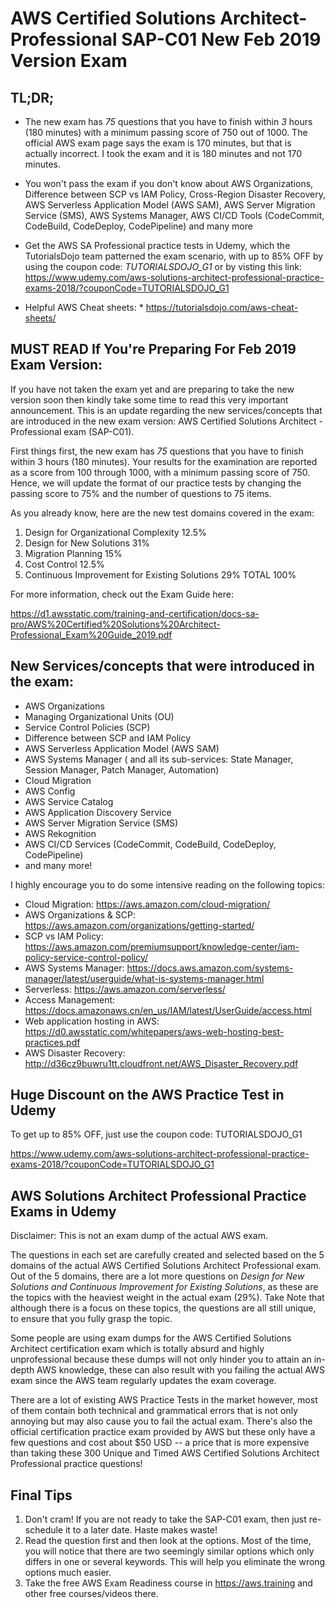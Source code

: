 # AWS Certified Solutions Architect-Professional SAP-C01 New Feb 2019 Version Exam

## TL;DR;

- The new exam has *75* questions that you have to finish within *3* hours (180 minutes) with a minimum passing score of 750 out of 1000. The official AWS exam page says the exam is 170 minutes, but that is actually incorrect. I took the exam and it is 180 minutes and not 170 minutes. 
- You won't pass the exam if you don't know about AWS Organizations, Difference between SCP vs IAM Policy, Cross-Region Disaster Recovery, AWS Serverless Application Model (AWS SAM), AWS Server Migration Service (SMS), AWS Systems Manager, AWS CI/CD Tools (CodeCommit, CodeBuild, CodeDeploy, CodePipeline) and many more
- Get the AWS SA Professional practice tests in Udemy, which the TutorialsDojo team patterned the exam scenario, with up to 85% OFF by using the coupon code: *TUTORIALSDOJO_G1* or by visting this link:  https://www.udemy.com/aws-solutions-architect-professional-practice-exams-2018/?couponCode=TUTORIALSDOJO_G1

- Helpful AWS Cheat sheets: * https://tutorialsdojo.com/aws-cheat-sheets/


## MUST READ If You're Preparing For Feb 2019 Exam Version: 

If you have not taken the exam yet and are preparing to take the new version soon then kindly take some time to read this very important announcement. This is an update regarding the new services/concepts that are introduced in the new exam version: AWS Certified Solutions Architect - Professional exam (SAP-C01).

First things first, the new exam has *75* questions that you have to finish within 3 hours (180 minutes). Your results for the examination are reported as a score from 100 through 1000, with a minimum passing score of 750. Hence, we will update the format of our practice tests by changing the passing score to 75% and the number of questions to 75 items. 

As you already know, here are the new test domains covered in the exam: 

1. Design for Organizational Complexity 12.5%
2. Design for New Solutions 31%
3. Migration Planning 15%
4. Cost Control 12.5%
5. Continuous Improvement for Existing Solutions 29%
TOTAL 100%

For more information, check out the Exam Guide here: 

https://d1.awsstatic.com/training-and-certification/docs-sa-pro/AWS%20Certified%20Solutions%20Architect-Professional_Exam%20Guide_2019.pdf

## New Services/concepts that were introduced in the exam: 

 - AWS Organizations 
 - Managing Organizational Units (OU) 
 - Service Control Policies (SCP)
 - Difference between SCP and IAM Policy
 - AWS Serverless Application Model (AWS SAM) 
 - AWS Systems Manager ( and all its sub-services: State Manager, Session Manager, Patch Manager, Automation)
 - Cloud Migration
 - AWS Config
 - AWS Service Catalog
 - AWS Application Discovery Service
 - AWS Server Migration Service (SMS)
 - AWS Rekognition 
 - AWS CI/CD Services (CodeCommit, CodeBuild, CodeDeploy, CodePipeline) 
 - and many more! 

I highly encourage you to do some intensive reading on the following topics:

 - Cloud Migration: https://aws.amazon.com/cloud-migration/
 - AWS Organizations & SCP: https://aws.amazon.com/organizations/getting-started/
 - SCP vs IAM Policy: https://aws.amazon.com/premiumsupport/knowledge-center/iam-policy-service-control-policy/
 - AWS Systems Manager: https://docs.aws.amazon.com/systems-manager/latest/userguide/what-is-systems-manager.html
 - Serverless: https://aws.amazon.com/serverless/
 - Access Management: https://docs.amazonaws.cn/en_us/IAM/latest/UserGuide/access.html
 - Web application hosting in AWS: https://d0.awsstatic.com/whitepapers/aws-web-hosting-best-practices.pdf
 - AWS Disaster Recovery: http://d36cz9buwru1tt.cloudfront.net/AWS_Disaster_Recovery.pdf
 


## Huge Discount on the AWS Practice Test in Udemy

To get up to 85% OFF, just use the coupon code: TUTORIALSDOJO_G1

https://www.udemy.com/aws-solutions-architect-professional-practice-exams-2018/?couponCode=TUTORIALSDOJO_G1

## AWS Solutions Architect Professional Practice Exams in Udemy

Disclaimer: This is not an exam dump of the actual AWS exam.  

The questions in each set are carefully created and selected based on the 5 domains of the actual AWS Certified Solutions Architect Professional exam. Out of the 5 domains, there are a lot more questions on *Design for New Solutions and Continuous Improvement for Existing Solutions*, as these are the topics with the heaviest weight in the actual exam (29%). Take Note that although there is a focus on these topics, the questions are all still unique, to ensure that you fully grasp the topic.

Some people are using exam dumps for the AWS Certified Solutions Architect certification exam which is totally absurd and highly unprofessional because these dumps will not only hinder you to attain an in-depth AWS knowledge, these can also result with you failing the actual AWS exam since the AWS team regularly updates the exam coverage.

There are a lot of existing AWS Practice Tests in the market however, most of them contain both technical and grammatical errors that is not only annoying but may also cause you to fail the actual exam. There's also the official certification practice exam provided by AWS but these only have a few questions and cost about $50 USD -- a price that is more expensive than taking these 300 Unique and Timed AWS Certified Solutions Architect Professional practice questions!


## Final Tips

1. Don't cram! If you are not ready to take the SAP-C01 exam, then just re-schedule it to a later date. Haste makes waste!
2. Read the question first and then look at the options. Most of the time, you will notice that there are two seemingly similar options which only differs in one or several keywords. This will help you eliminate the wrong options much easier. 
3. Take the free AWS Exam Readiness course in https://aws.training and other free courses/videos there.

